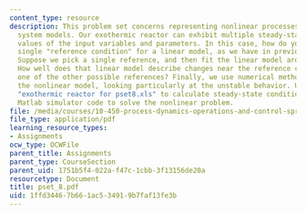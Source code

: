 ```yaml
---
content_type: resource
description: This problem set concerns representing nonlinear processes with linear
  system models. Our exothermic reactor can exhibit multiple steady-states for some
  values of the input variables and parameters. In this case, how do you define a
  single "reference condition" for a linear model, as we have in previous Lessons?
  Suppose we pick a single reference, and then fit the linear model around that condition.
  How well does that linear model describe changes near the reference condition? at
  one of the other possible references? Finally, we use numerical methods to solve
  the nonlinear model, looking particularly at the unstable behavior. Use the spreadsheet
  "exothermic reactor for pset8.xls" to calculate steady-state conditions. Use your
  Matlab simulator code to solve the nonlinear problem.
file: /media/courses/10-450-process-dynamics-operations-and-control-spring-2006/1ffd34467b661ac534919b7faf13fe3b_pset_8.pdf
file_type: application/pdf
learning_resource_types:
- Assignments
ocw_type: OCWFile
parent_title: Assignments
parent_type: CourseSection
parent_uid: 1751b5f4-022a-f47c-1cbb-3f13156de20a
resourcetype: Document
title: pset_8.pdf
uid: 1ffd3446-7b66-1ac5-3491-9b7faf13fe3b
---
```

